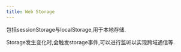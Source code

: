 ```yaml
---
title: Web Storage
---
```


包括sessionStorage与localStorage,用于本地存储.

Storage发生变化时,会触发storage事件,可以进行监听以实现跨域通信等.